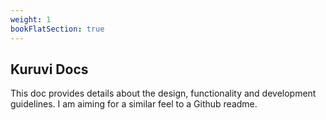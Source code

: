 ```yaml
---
weight: 1
bookFlatSection: true
---
```


## Kuruvi Docs

This doc provides details about the design, functionality and development guidelines. I am aiming for a similar feel to a Github readme.
